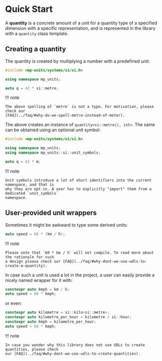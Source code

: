 # Quick Start

A **quantity** is a concrete amount of a unit for a quantity type of a specified dimension with a
specific representation, and is represented in the library with a `quantity` class template.


## Creating a quantity

The quantity is created by multiplying a number with a predefined unit:

```cpp
#include <mp-units/systems/si/si.h>

using namespace mp_units;

auto q = 42 * si::metre;
```

!!! note

    The above spelling of `metre` is not a typo. For motivation, please check our
    [FAQ](../faq/#why-do-we-spell-metre-instead-of-meter).

The above creates an instance of `quantity<si::metre(), int>`. The same can be obtained using
an optional unit symbol:

```cpp
#include <mp-units/systems/si/si.h>

using namespace mp_units;
using namespace mp_units::si::unit_symbols;

auto q = 42 * m;
```

!!! note

    Unit symbols introduce a lot of short identifiers into the current namespace, and that is
    why they are opt-in. A user has to explicitly "import" them from a dedicated `unit_symbols`
    namespace.


## User-provided unit wrappers

Sometimes it might be awkward to type some derived units:

```cpp
auto speed = 60 * (km / h);
```

!!! note

    Please note that `60 * km / h` will not compile. To read more about the rationale for such
    a design please check our [FAQ](../faq/#why-dont-we-use-udls-to-create-a-quantity).

In case such a unit is used a lot in the project, a user can easily provide a nicely named
wrapper for it with:

```cpp
constexpr auto kmph = km / h;
auto speed = 60 * kmph;
```

or even:

```cpp
constexpr auto kilometre = si::kilo<si::metre>;
constexpr auto kilometre_per_hour = kilometre / si::hour;
constexpr auto kmph = kilometre_per_hour;
auto speed = 60 * kmph;
```

!!! note

    In case you wonder why this library does not use UDLs to create quantities, please check
    our [FAQ](../faq/#why-dont-we-use-udls-to-create-quantities).